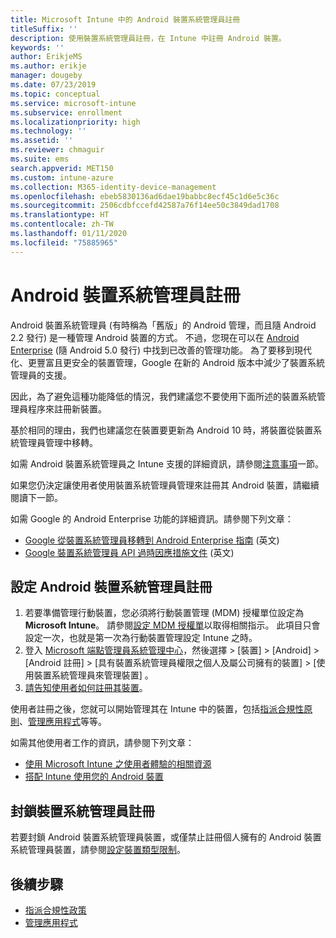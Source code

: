 ```yaml
---
title: Microsoft Intune 中的 Android 裝置系統管理員註冊
titleSuffix: ''
description: 使用裝置系統管理員註冊，在 Intune 中註冊 Android 裝置。
keywords: ''
author: ErikjeMS
ms.author: erikje
manager: dougeby
ms.date: 07/23/2019
ms.topic: conceptual
ms.service: microsoft-intune
ms.subservice: enrollment
ms.localizationpriority: high
ms.technology: ''
ms.assetid: ''
ms.reviewer: chmaguir
ms.suite: ems
search.appverid: MET150
ms.custom: intune-azure
ms.collection: M365-identity-device-management
ms.openlocfilehash: ebeb5830136ad6dae19babbc8ecf45c1d6e5c36c
ms.sourcegitcommit: 2506cdbfccefd42587a76f14ee50c3849dad1708
ms.translationtype: HT
ms.contentlocale: zh-TW
ms.lasthandoff: 01/11/2020
ms.locfileid: "75885965"
---
```

# <a name="android-device-administrator-enrollment"></a>Android 裝置系統管理員註冊

Android 裝置系統管理員 (有時稱為「舊版」的 Android 管理，而且隨 Android 2.2 發行) 是一種管理 Android 裝置的方式。 不過，您現在可以在 [Android Enterprise](https://www.android.com/enterprise/management/) \(隨 Android 5.0 發行\) 中找到已改善的管理功能。 為了要移到現代化、更豐富且更安全的裝置管理，Google 在新的 Android 版本中減少了裝置系統管理員的支援。

因此，為了避免這種功能降低的情況，我們建議您不要使用下面所述的裝置系統管理員程序來註冊新裝置。

基於相同的理由，我們也建議您在裝置要更新為 Android 10 時，將裝置從裝置系統管理員管理中移轉。 

如需 Android 裝置系統管理員之 Intune 支援的詳細資訊，請參閱[注意事項](../fundamentals/whats-new.md#decreasing-support-for-android-device-administrator)一節。

如果您仍決定讓使用者使用裝置系統管理員管理來註冊其 Android 裝置，請繼續閱讀下一節。  

如需 Google 的 Android Enterprise 功能的詳細資訊。請參閱下列文章：
- [Google 從裝置系統管理員移轉到 Android Enterprise 指南](http://static.googleusercontent.com/media/android.com/en/enterprise/static/2016/pdfs/enterprise/Android-Enterprise-Migration-Bluebook_2019.pdf) \(英文\)
- [Google 裝置系統管理員 API 過時因應措施文件](https://developers.google.com/android/work/device-admin-deprecation) \(英文\)


## <a name="set-up-device-administrator-enrollment"></a>設定 Android 裝置系統管理員註冊

1. 若要準備管理行動裝置，您必須將行動裝置管理 (MDM) 授權單位設定為 **Microsoft Intune**。 請參閱[設定 MDM 授權單](../fundamentals/mdm-authority-set.md)以取得相關指示。 此項目只會設定一次，也就是第一次為行動裝置管理設定 Intune 之時。
2. 登入 [Microsoft 端點管理員系統管理中心](https://go.microsoft.com/fwlink/?linkid=2109431)，然後選擇 > [裝置]   > [Android]   > [Android 註冊]   > [具有裝置系統管理員權限之個人及屬公司擁有的裝置]   > [使用裝置系統管理員來管理裝置]  。
3. [請告知使用者如何註冊其裝置](/intune-user-help/enroll-your-device-in-intune-android)。  

使用者註冊之後，您就可以開始管理其在 Intune 中的裝置，包括[指派合規性原則](../protect/compliance-policy-create-android.md)、[管理應用程式](../apps/app-management.md)等等。

如需其他使用者工作的資訊，請參閱下列文章：
- [使用 Microsoft Intune 之使用者體驗的相關資源](../fundamentals/end-user-educate.md)
- [搭配 Intune 使用您的 Android 裝置](https://docs.microsoft.com/intune-user-help/using-your-android-device-with-intune)


## <a name="block-device-administrator-enrollment"></a>封鎖裝置系統管理員註冊
若要封鎖 Android 裝置系統管理員裝置，或僅禁止註冊個人擁有的 Android 裝置系統管理員裝置，請參閱[設定裝置類型限制](enrollment-restrictions-set.md)。



## <a name="next-steps"></a>後續步驟
- [指派合規性政策](../protect/compliance-policy-create-android.md)
- [管理應用程式](../apps/app-management.md)
